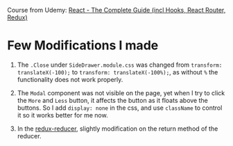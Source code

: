 Course from Udemy: [React - The Complete Guide (incl Hooks, React Router, Redux)](https://www.udemy.com/react-the-complete-guide-incl-redux/learn/lecture/8090848#overview)

# Few Modifications I made

1. The `.Close` under `SideDrawer.module.css` was changed from `transform: translateX(-100);` to `transform: translateX(-100%);`, as without `%` the functionality does not work properly.

2. The `Modal` component was not visible on the page, yet when I try to click the `More` and `Less` button, it affects the button as it floats above the buttons. So I add `display: none` in the css, and use `className` to control it so it works better for me now.
   
3. In the [redux-reducer](./src/redux/src/store/reducer.js), slightly modification on the return method of the reducer.